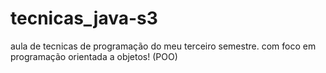 # tecnicas_java-s3
aula de tecnicas de programação do meu terceiro semestre.
com foco em programação orientada a objetos! (POO)
